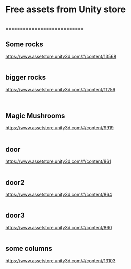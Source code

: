 <h1>Free assets from Unity store</h1><br/>
===========================<br/>
<h2>Some rocks</h2>
<a href="
https://www.assetstore.unity3d.com/#/content/13568">
https://www.assetstore.unity3d.com/#/content/13568</a>
<br/>
<br/>
<h2>bigger rocks</h2>
<a href="https://www.assetstore.unity3d.com/#/content/11256">https://www.assetstore.unity3d.com/#/content/11256</a><br/>
<br/><br/>

<h2>Magic Mushrooms</h2>
<a href="https://www.assetstore.unity3d.com/#/content/9919">https://www.assetstore.unity3d.com/#/content/9919</a>
<br/><br/>

<h2>door</h2>
<a href="https://www.assetstore.unity3d.com/#/content/861">https://www.assetstore.unity3d.com/#/content/861</a>
<br/><br/>

<h2>door2</h2>
<a href="https://www.assetstore.unity3d.com/#/content/864">https://www.assetstore.unity3d.com/#/content/864</a>
<br/><br/>

<h2>door3</h2>
<a href="https://www.assetstore.unity3d.com/#/content/860">https://www.assetstore.unity3d.com/#/content/860</a>
<br/><br/>

<h2>some columns</h2>
<a href="https://www.assetstore.unity3d.com/#/content/13103">https://www.assetstore.unity3d.com/#/content/13103</a>
<br/><br/>


